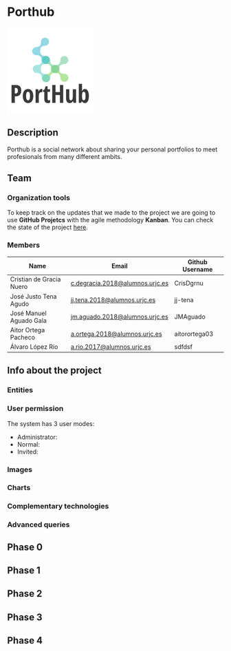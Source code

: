 # Porthub
![Logo](https://github.com/CodeURJC-DAW-2020-21/webapp13/blob/main/logo.png)
## Description
Porthub is a social network about sharing your personal portfolios to meet profesionals from many different ambits. 
## Team
### Organization tools
To keep track on the updates that we made to the project we are going to use __GitHub Projetcs__ with the agile methodology __Kanban__. You can check the state of the project [here](https://github.com/CodeURJC-DAW-2020-21/webapp13/projects/1).
### Members
| Name | Email | Github Username|
| ---  | --- |	---	|
| Cristian de Gracia Nuero | c.degracia.2018@alumnos.urjc.es | CrisDgrnu  |
| José Justo Tena Agudo | jj.tena.2018@alumnos.urjc.es | jj-tena |
| José Manuel Aguado Gala | jm.aguado.2018@alumnos.urjc.es | JMAguado |
| Aitor Ortega Pacheco | a.ortega.2018@alumnos.urjc.es | aitorortega03 |
| Álvaro López Río | a.rio.2017@alumnos.urjc.es | sdfdsf |
## Info about the project
### Entities
### User permission
The system has 3 user modes:
- Administrator:
- Normal:
- Invited: 
### Images
### Charts
### Complementary technologies
### Advanced queries

## Phase 0
## Phase 1
## Phase 2
## Phase 3
## Phase 4
 


